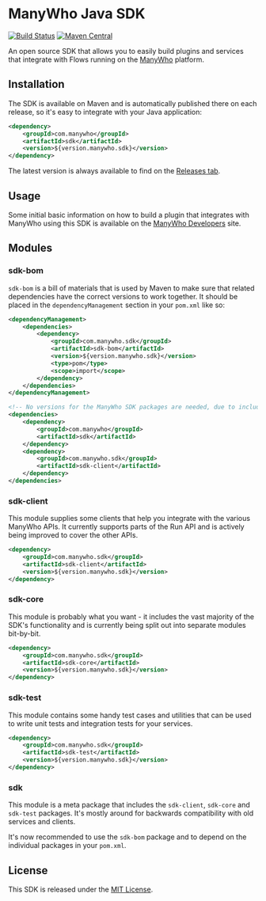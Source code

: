 ManyWho Java SDK
================

[![Build Status](https://travis-ci.org/manywho/sdk-java.svg)](https://travis-ci.org/manywho/sdk-java)
[![Maven Central](https://maven-badges.herokuapp.com/maven-central/com.manywho/sdk/badge.svg)](https://maven-badges.herokuapp.com/maven-central/com.manywho/sdk)

An open source SDK that allows you to easily build plugins and services that integrate with Flows running on
the [ManyWho](https://manywho.com) platform.

## Installation

The SDK is available on Maven and is automatically published there on each release, so it's easy to integrate with your 
Java application:

```xml
<dependency>
    <groupId>com.manywho</groupId>
    <artifactId>sdk</artifactId>
    <version>${version.manywho.sdk}</version>
</dependency>
```

The latest version is always available to find on the [Releases tab](https://github.com/manywho/sdk-java/releases).

## Usage

Some initial basic information on how to build a plugin that integrates with ManyWho using this SDK is available on
the [ManyWho Developers](https://developers.manywho.com/display/MA/Building+a+Service) site.

## Modules

### sdk-bom

`sdk-bom` is a bill of materials that is used by Maven to make sure that related dependencies have the correct versions
to work together. It should be placed in the `dependencyManagement` section in your `pom.xml` like so:

```xml
<dependencyManagement>
    <dependencies>
        <dependency>
            <groupId>com.manywho.sdk</groupId>
            <artifactId>sdk-bom</artifactId>
            <version>${version.manywho.sdk}</version>
            <type>pom</type>
            <scope>import</scope>
        </dependency>
    </dependencies>
</dependencyManagement>

<!-- No versions for the ManyWho SDK packages are needed, due to including the BOM above -->
<dependencies>
    <dependency>
        <groupId>com.manywho</groupId>
        <artifactId>sdk</artifactId>
    </dependency>
    <dependency>
        <groupId>com.manywho.sdk</groupId>
        <artifactId>sdk-client</artifactId>
    </dependency>
</dependencies>
```

### sdk-client

This module supplies some clients that help you integrate with the various ManyWho APIs. It currently supports parts of
the Run API and is actively being improved to cover the other APIs.

```xml
<dependency>
    <groupId>com.manywho.sdk</groupId>
    <artifactId>sdk-client</artifactId>
    <version>${version.manywho.sdk}</version>
</dependency>
```

### sdk-core

This module is probably what you want - it includes the vast majority of the SDK's functionality and is currently being
split out into separate modules bit-by-bit.

```xml
<dependency>
    <groupId>com.manywho.sdk</groupId>
    <artifactId>sdk-core</artifactId>
    <version>${version.manywho.sdk}</version>
</dependency>
```

### sdk-test

This module contains some handy test cases and utilities that can be used to write unit tests and integration tests for
your services.

```xml
<dependency>
    <groupId>com.manywho.sdk</groupId>
    <artifactId>sdk-test</artifactId>
    <version>${version.manywho.sdk}</version>
</dependency>
```

### sdk

This module is a meta package that includes the `sdk-client`, `sdk-core` and `sdk-test` packages. It's mostly around for 
backwards compatibility with old services and clients. 

It's now recommended to use the `sdk-bom` package and to depend on the individual packages in your `pom.xml`.

## License

This SDK is released under the [MIT License](http://opensource.org/licenses/mit-license.php).
